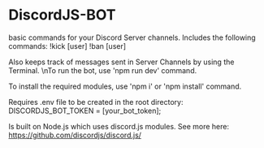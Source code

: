 # DiscordJS-BOT
basic commands for your Discord Server channels.
Includes the following commands:
  !kick [user]
  !ban [user]
  
Also keeps track of messages sent in Server Channels by using the Terminal.
\nTo run the bot, use 'npm run dev' command.

To install the required modules, use 'npm i' or 'npm install' command.

Requires .env file to be created in the root directory:
  DISCORDJS_BOT_TOKEN = [your_bot_token];
  
Is built on Node.js which uses discord.js modules.
See more here: https://github.com/discordjs/discord.js/
